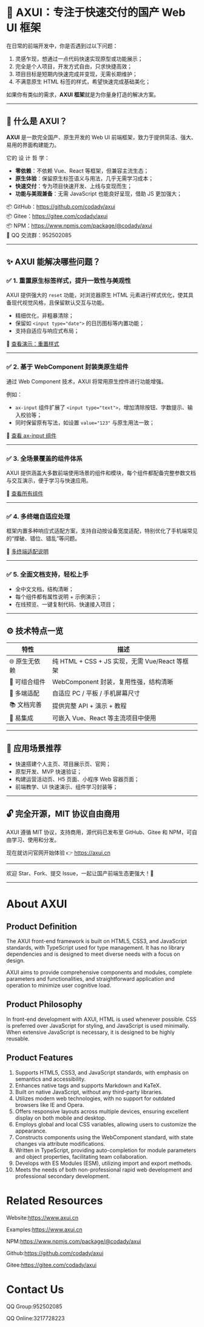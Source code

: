 # 🚀 AXUI：专注于快速交付的国产 Web UI 框架

在日常的前端开发中，你是否遇到过以下问题：

1. 灵感乍现，想通过一点代码快速实现原型或功能展示；
2. 完全是个人项目，开发方式自由，只求快捷高效；
3. 项目目标是短期内快速完成并变现，无需长期维护；
4. 不满意原生 HTML 标签的样式，希望快速完成基础美化；

如果你有类似的需求，**AXUI 框架**就是为你量身打造的解决方案。

---

## 🔷 什么是 AXUI？

**AXUI** 是一款完全国产、原生开发的 Web UI 前端框架，致力于提供简洁、强大、易用的界面构建能力。

它的 设 计 哲 学：

- **零依赖**：不依赖 Vue、React 等框架，但兼容主流生态；
- **原生体验**：保留原生标签语义与用法，几乎无需学习成本；
- **快速交付**：专为项目快速开发、上线与变现而生；
- **功能与美观兼备**：无需 JavaScript 也能良好呈现，借助 JS 更加强大；

📦 GitHub：https://github.com/codady/axui  
📦 Gitee：https://gitee.com/codady/axui  
📦 NPM：https://www.npmjs.com/package/@codady/axui  
💬 QQ 交流群：952502085

---

## ✨ AXUI 能解决哪些问题？

### ✅ 1. 重置原生标签样式，提升一致性与美观性

AXUI 提供强大的 `reset` 功能，对浏览器原生 HTML 元素进行样式优化，使其具备现代视觉风格，且保留默认交互与功能。

- 精细优化，非粗暴清除；
- 保留如 `<input type="date">` 的日历图标等内置功能；
- 支持自适应与响应式布局；

🔗 [查看演示：重置样式](https://axui.cn/v3/native/96.php)

---

### ✅ 2. 基于 WebComponent 封装类原生组件

通过 Web Component 技术，AXUI 将常用原生控件进行功能增强。

例如：

- `ax-input` 组件扩展了 `<input type="text">`，增加清除按钮、字数提示、输入校验等；
- 同时保留原有写法，如设置 `value="123"` 与原生用法一致；

🔗 [查看 ax-input 组件](https://axui.cn/v3/components/126.php)

---

### ✅ 3. 全场景覆盖的组件体系

AXUI 提供涵盖大多数前端使用场景的组件和模块，每个组件都配备完整参数文档与交互演示，便于学习与快速应用。

🔗 [查看所有组件](https://axui.cn/v3/components/)

---

### ✅ 4. 多终端自适应处理

框架内置多种响应式适配方案，支持自动按设备宽度适配，特别优化了手机端常见的“撑破、错位、错乱”等问题。

🔗 [多终端适配说明](https://axui.cn/v3/start/112.php)

---

### ✅ 5. 全面文档支持，轻松上手

- 全中文文档，结构清晰；
- 每个组件都有属性说明 + 示例演示；
- 在线预览、一键复制代码、快速接入项目；

---

## ⚙ 技术特点一览

| 特性 | 描述 |
|------|------|
| 🌐 原生无依赖 | 纯 HTML + CSS + JS 实现，无需 Vue/React 等框架 |
| 🧩 可组合组件 | WebComponent 封装，复用性强，结构清晰 |
| 📱 多端适配 | 自适应 PC / 平板 / 手机屏幕尺寸 |
| 📚 文档完善 | 提供完整 API + 演示 + 教程 |
| 🔄 易集成 | 可嵌入 Vue、React 等主流项目中使用 |

---

## 🎯 应用场景推荐

- 快速搭建个人主页、项目展示页、官网；
- 原型开发、MVP 快速验证；
- 构建运营活动页、H5 页面、小程序 Web 容器页面；
- 前端教学、UI 快速演示、组件学习封装等；

---

## 🔓 完全开源，MIT 协议自由商用

AXUI 遵循 MIT 协议，支持商用，源代码已发布至 GitHub、Gitee 和 NPM，可自由学习、使用和分发。

现在就访问官网开始体验 👉 https://axui.cn

---

欢迎 Star、Fork、提交 Issue，一起让国产前端生态更强大！🚀

---

# About AXUI

## Product Definition

The AXUI front-end framework is built on HTML5, CSS3, and JavaScript standards, with TypeScript used for type management. It has no library dependencies and is designed to meet diverse needs with a focus on design.

AXUI aims to provide comprehensive components and modules, complete parameters and functionalities, and straightforward application and operation to minimize user cognitive load.


## Product Philosophy

In front-end development with AXUI, HTML is used whenever possible. CSS is preferred over JavaScript for styling, and JavaScript is used minimally. When extensive JavaScript is necessary, it is designed to be highly reusable.


## Product Features

1. Supports HTML5, CSS3, and JavaScript standards, with emphasis on semantics and accessibility.
2. Enhances native tags and supports Markdown and KaTeX.
3. Built on native JavaScript, without any third-party libraries.
4. Utilizes modern web technologies, with no support for outdated browsers like IE and Opera.
5. Offers responsive layouts across multiple devices, ensuring excellent display on both mobile and desktop.
6. Employs global and local CSS variables, allowing users to customize the appearance.
7. Constructs components using the WebComponent standard, with state changes via attribute modifications.
8. Written in TypeScript, providing auto-completion for module parameters and object properties, facilitating team collaboration.
9. Develops with ES Modules (ESM), utilizing import and export methods.
10. Meets the needs of both non-professional rapid web development and professional secondary development.


# Related Resources

Website:https://www.axui.cn

Examples:https://www.axui.cn

NPM:https://www.npmjs.com/package/@codady/axui

Github:https://github.com/codady/axui

Gitee:https://gitee.com/codady/axui


# Contact Us

QQ Group:952502085

QQ Online:3217728223
